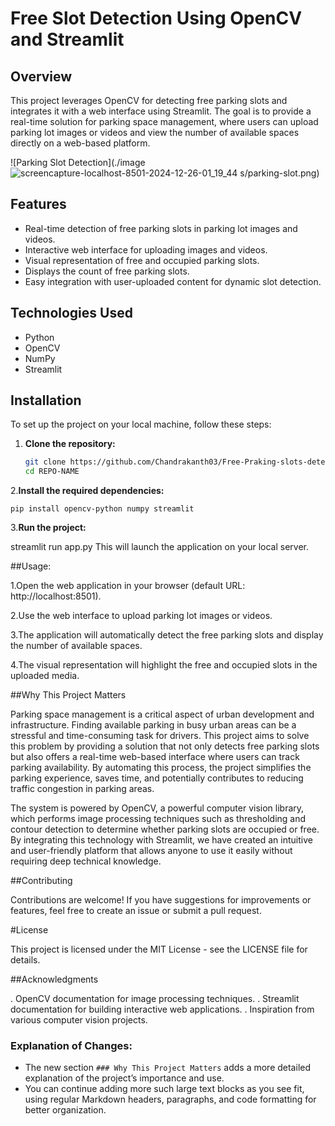 # Free Slot Detection Using OpenCV and Streamlit

## Overview
This project leverages OpenCV for detecting free parking slots and integrates it with a web interface using Streamlit. The goal is to provide a real-time solution for parking space management, where users can upload parking lot images or videos and view the number of available spaces directly on a web-based platform.

![Parking Slot Detection](./image![screencapture-localhost-8501-2024-12-26-01_19_44](https://github.com/user-attachments/assets/0877c69e-19c0-423e-abc6-13eece6fba00)
s/parking-slot.png)

## Features
- Real-time detection of free parking slots in parking lot images and videos.
- Interactive web interface for uploading images and videos.
- Visual representation of free and occupied parking slots.
- Displays the count of free parking slots.
- Easy integration with user-uploaded content for dynamic slot detection.

## Technologies Used
- Python
- OpenCV
- NumPy
- Streamlit

## Installation
To set up the project on your local machine, follow these steps:

1. **Clone the repository:**
   ```bash
   git clone https://github.com/Chandrakanth03/Free-Praking-slots-detection-.git
   cd REPO-NAME
2.**Install the required dependencies:**

    pip install opencv-python numpy streamlit
3.**Run the project:**

   streamlit run app.py
This will launch the application on your local server.

##Usage:

1.Open the web application in your browser (default URL: http://localhost:8501).

2.Use the web interface to upload parking lot images or videos.

3.The application will automatically detect the free parking slots and display the number of available spaces.

4.The visual representation will highlight the free and occupied slots in the uploaded media.

##Why This Project Matters

Parking space management is a critical aspect of urban development and infrastructure. Finding available parking in busy urban areas can be a stressful and time-consuming task for drivers. This project aims to solve this problem by providing a solution that not only detects free parking slots but also offers a real-time web-based interface where users can track parking availability. By automating this process, the project simplifies the parking experience, saves time, and potentially contributes to reducing traffic congestion in parking areas.

The system is powered by OpenCV, a powerful computer vision library, which performs image processing techniques such as thresholding and contour detection to determine whether parking slots are occupied or free. By integrating this technology with Streamlit, we have created an intuitive and user-friendly platform that allows anyone to use it easily without requiring deep technical knowledge.

##Contributing

Contributions are welcome! If you have suggestions for improvements or features, feel free to create an issue or submit a pull request.

#License

This project is licensed under the MIT License - see the LICENSE file for details.

##Acknowledgments

. OpenCV documentation for image processing techniques.
. Streamlit documentation for building interactive web applications.
. Inspiration from various computer vision projects.


### Explanation of Changes:

- The new section `### Why This Project Matters` adds a more detailed explanation of the project’s importance and use.
- You can continue adding more such large text blocks as you see fit, using regular Markdown headers, paragraphs, and code formatting for better organization.


